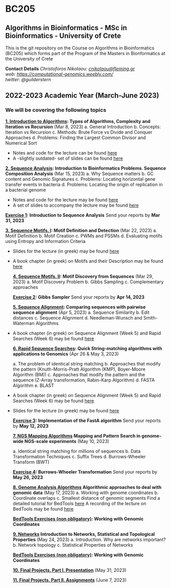 # BC205

## Algorithms in Bioinformatics - MSc in Bioinformatics - University of Crete

This is the git repository on the Course on Algorithms in Bioinformatics (BC205) which forms part of the Program of the Masters in Bionformatics at the University of Crete

**Contact Details**
*Christoforos Nikolaou: cnikolaou@fleming.gr*  
*web: https://computational-genomics.weebly.com/*  
*twitter: @guilderstern*  

## 2022-2023 Academic Year (March-June 2023)

### We will be covering the following topics

**[1. Introduction to Algorithms](https://nbviewer.jupyter.org/github/christoforos-nikolaou/BC205/blob/master/Chapter_01_Introduction.html): Types of Algorithms, Complexity and Iteration vs Recursion**  (Mar 8, 2023)
  a. General Introduction
  b. Concepts: Iteration vs Recursion
  c. Methods: Brute Force vs Divide and Conquer Approaches
  d. Problems: Finding the Largest Common Divisor and Numerical Sort

* Notes and code for the lecture can be found [here](https://nbviewer.jupyter.org/github/christoforos-nikolaou/BC205/blob/master/Chapter_01_Introduction.ipynb)
* A -slightly outdated- set of slides can be found [here](https://github.com/christoforos-nikolaou/BC205/blob/master/BC205_Introduction_beamer.pdf)

**[2. Sequence Analysis](https://nbviewer.jupyter.org/github/christoforos-nikolaou/BC205/blob/master/Chapter_02_Sequence_Analysis.html): Introduction to Bioinformatics Problems. Sequence Composition Analysis**  (Mar 15, 2023)
  a. Why Sequence matters
  b. GC content and Genomic Signatures
  c. Problems: Locating horizontal gene transfer events in bacteria
  d. Problems: Locating the origin of replication in a bacterial genome

* Notes and code for the lecture may be found [here](https://nbviewer.jupyter.org/github/christoforos-nikolaou/BC205/blob/master/Chapter_02_Sequence_Analysis.ipynb)
* A set of slides to accompany the lecture may be found [here](BC205_SeqAnalysis_beamer.pdf)

**[Exercise 1](https://github.com/christoforos-nikolaou/BC205/blob/master/Exercise_1.md): Introduction to Sequence Analysis**
  Send your reports by **Mar 31, 2023**

  **[3. Sequence Motifs. Ι](https://sites.google.com/site/uoccomputationalbiology/lectures/03-searching-and-discovering-motifs): Motif Definition and Detection** (Mar 22, 2023)
  a. Motif Definition
  b. Motif Creation
  c. PWMs and PSSMs
  d. Evaluating motifs using Entropy and Information Criteria

* Slides for the lecture (in greek) may be found [here](https://www.google.com/url?q=https%3A%2F%2Fwww.dropbox.com%2Fs%2Fwjs5bcf6vdrn0np%2Fcb_2016_lecture_03_motifs.pdf&sa=D&sntz=1&usg=AFQjCNEkOMAe5b213ffV8k3GniGQvI-8tA)
* A book chapter (in greek) on Motifs and their Description may be found [here](https://repository.kallipos.gr/bitstream/11419/1581/1/Chapter03_seqmotifs_R.pdf)

  **[4. Sequence Motifs. ΙI](https://nbviewer.jupyter.org/github/christoforos-nikolaou/BC205/blob/master/Chapter_04_Motif_Discovery.html): Motif Discovery from Sequences** (Mar 29, 2023)
  a. Motif Discovery Problem
  b. Gibbs Sampling
  c. Complementary approaches

  **[Exercise 2](https://github.com/christoforos-nikolaou/BC205/blob/master/Exercise_4.md): Gibbs Sampler**
  Send your reports by **Apr 14, 2023**

  **[5. Sequence Alignment](https://github.com/christoforos-nikolaou/BC205/blob/master/cb_2016_lecture_04_seqcomparison.pdf):  Comparing sequences with pairwise sequence alignment**  (Apr 5, 2023)
  a. Sequence Similarity
  b. Edit distances
  c. Sequence Alignment
  d. Needleman-Wunsch and Smith-Waterman Algorithms
* A book chapter (in greek) on Sequence Alignment (Week 5) and Rapid Searches (Week 6) may be found [here](https://repository.kallipos.gr/bitstream/11419/1582/1/Chapter04_seqalignment_R.pdf)

  **[6. Rapid Sequence Searches](https://nbviewer.jupyter.org/github/christoforos-nikolaou/BC205/blob/master/Chapter_06_Rapid_Searches.html):  Quick String-matching algorithms with applications to Genomics**  (Apr 26 & May 3, 2023)

  a. The problem of identical string matching  b. Approaches that modify the pattern (Knuth-Morris-Pratt Algorithm (KMP), Boyer-Moore Algorithm (BM))  c. Approaches that modify the pattern and the sequence (Z-Array transformation, Rabin-Karp Algorithm)  d. FASTA Algorithm  e. BLAST
* A book chapter (in greek) on Sequence Alignment (Week 5) and Rapid Searches (Week 6) may be found [here](https://repository.kallipos.gr/bitstream/11419/1582/1/Chapter04_seqalignment_R.pdf)
* Slides for the lecture (in greek) may be found [here](https://github.com/christoforos-nikolaou/BC205/blob/master/BC205_RapidSearches_beamer.pdf)

  **[Exercise 3](https://github.com/christoforos-nikolaou/BC205/blob/master/Exercise_FASTA.md): Implementation of the FastA algorithm**
  Send your reports by **May 12, 2023**

  **[7. NGS Mapping Algorithms](https://github.com/christoforos-nikolaou/BC205/blob/master/BC205_NGSMapping_beamer.pdf) Mapping and Pattern Search in genome-wide NGS-scale experiments** (May 10, 2023)

  a. Identical string matching for millions of sequences
  b. Data Transformation Techniques
  c. Suffix Trees
  d. Burrows-Wheeler Transform (BWT)

  **[Exercise 4](https://github.com/christoforos-nikolaou/BC205/blob/master/Exercise_6.md): Burrows-Wheeler Transformation**
  Send your reports by **May 26, 2023**

  **[8. Genome Analysis Algorithms]() Algorithmic approaches to deal with genomic data** (May 17, 2023)
  a. Working with genome coordinates
  b. Coordinate overlaps
  c. Smallest distance of genomic segments
  Find a detailed tutorial for BedTools [here](https://bedtools.readthedocs.io/en/latest/content/overview.html)
  A recording of the lecture on BedTools may be found [here](https://www.dropbox.com/s/2pzaezejbh19153/BedTools_31052021.mp4)

  **[BedTools Exercises (non obligatory)](https://github.com/christoforos-nikolaou/BC205/blob/master/BedTools_Applications.md): Working with Genomic Coordinates**

  **[9. Networks]() Introduction to Networks, Statistical and Topological Properties** (May 24, 2023)
  a. Introduction. Why are networks important?
  b. Network topology
  c. Statistical Properties of Networks

  **[BedTools Exercises (non obligatory)](https://github.com/christoforos-nikolaou/BC205/blob/master/BedTools_Applications.md): Working with Genomic Coordinates**

  **[10. Final Projects. Part I. Presentation](https://github.com/christoforos-nikolaou/BC205/blob/master/FinalProjects.md)** (May 31, 2023)

  **[11. Final Projects. Part II. Assignments](https://github.com/christoforos-nikolaou/BC205/blob/master/FinalProjects.md)** (June 7, 2023)
